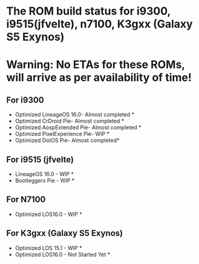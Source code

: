 # The ROM build status for i9300, i9515(jfvelte), n7100, K3gxx (Galaxy S5 Exynos)
# Warning: No ETAs for these ROMs, will arrive as per availability of time!

For i9300
---------

* Optimized LineageOS 16.0- Almost completed *      
* Optimized CrDroid Pie- Almost completed *        
* Optimized AospExtended Pie- Almost completed *    
* Optimized PixelExperience Pie- WIP *
* Optimized DotOS Pie- Almost completed*          

For i9515 (jfvelte)
-------------------

* LineageOS 16.0 - WIP *
* Bootleggers Pie - WIP *

For N7100
---------

* Optimized LOS16.0 - WIP *

For K3gxx (Galaxy S5 Exynos)
----------------------------

* Optimized LOS 15.1 - WIP *
* Optimized LOS16.0 - Not Started Yet *
